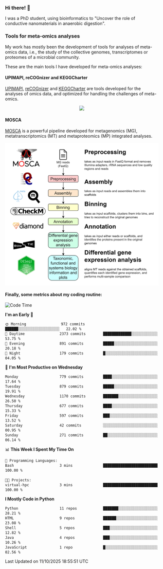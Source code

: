 ### Hi there! 👋

I was a PhD student, using bioinformatics to "Uncover the role of conductive nanomaterials in anaerobic digestion".

### Tools for meta-omics analyses

My work has mostly been the development of tools for analyses of meta-omics data, i.e., the study of the collective genomes, transcriptomes or proteomes of a microbial community.

These are the main tools I have developed for meta-omics analyses:

#### UPIMAPI, reCOGnizer and KEGGCharter

[UPIMAPI](https://github.com/iquasere/UPIMAPI), [reCOGnizer](https://github.com/iquasere/reCOGnizer) and [KEGGCharter](https://github.com/iquasere/KEGGCharter) are tools developed for the analyses of omics data, and optimized for handling the challenges of meta-omics.

<p align="center">
    <img src="assets/annotation_paper.png">
</p>

#### MOSCA

[MOSCA](https://github.com/iquasere/MOSCA) is a powerful pipeline developed for metagenomics (MG), metatranscriptomics (MT) and metaproteomics (MP) integrated analyses.

<p align="center">
    <img src="assets/mosca_workflow.png" align="center" width="700">
</p>


#### Finally, some metrics about my coding routine:

<!--START_SECTION:waka-->
![Code Time](http://img.shields.io/badge/Code%20Time-1%2C044%20hrs%2037%20mins-blue)

**I'm an Early 🐤** 

```text
🌞 Morning                972 commits         ██████░░░░░░░░░░░░░░░░░░░   22.02 % 
🌆 Daytime                2373 commits        █████████████░░░░░░░░░░░░   53.75 % 
🌃 Evening                891 commits         █████░░░░░░░░░░░░░░░░░░░░   20.18 % 
🌙 Night                  179 commits         █░░░░░░░░░░░░░░░░░░░░░░░░   04.05 % 
```
📅 **I'm Most Productive on Wednesday** 

```text
Monday                   779 commits         ████░░░░░░░░░░░░░░░░░░░░░   17.64 % 
Tuesday                  879 commits         █████░░░░░░░░░░░░░░░░░░░░   19.91 % 
Wednesday                1170 commits        ███████░░░░░░░░░░░░░░░░░░   26.50 % 
Thursday                 677 commits         ████░░░░░░░░░░░░░░░░░░░░░   15.33 % 
Friday                   597 commits         ███░░░░░░░░░░░░░░░░░░░░░░   13.52 % 
Saturday                 42 commits          ░░░░░░░░░░░░░░░░░░░░░░░░░   00.95 % 
Sunday                   271 commits         ██░░░░░░░░░░░░░░░░░░░░░░░   06.14 % 
```


📊 **This Week I Spent My Time On** 

```text
💬 Programming Languages: 
Bash                     3 mins              █████████████████████████   100.00 % 

🐱‍💻 Projects: 
virtual-hpc              3 mins              █████████████████████████   100.00 % 
```

**I Mostly Code in Python** 

```text
Python                   11 repos            ███████░░░░░░░░░░░░░░░░░░   28.21 % 
HTML                     9 repos             ██████░░░░░░░░░░░░░░░░░░░   23.08 % 
Shell                    5 repos             ███░░░░░░░░░░░░░░░░░░░░░░   12.82 % 
Java                     4 repos             ███░░░░░░░░░░░░░░░░░░░░░░   10.26 % 
JavaScript               1 repo              █░░░░░░░░░░░░░░░░░░░░░░░░   02.56 % 
```




 Last Updated on 11/10/2025 18:55:51 UTC
<!--END_SECTION:waka-->
